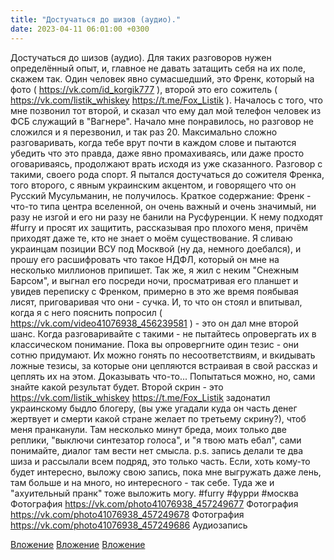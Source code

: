 ```yaml
---
title: "Достучаться до шизов (аудио)."
date: 2023-04-11 06:01:00 +0300
---
```


Достучаться до шизов (аудио).
Для таких разговоров нужен определённый опыт, и, главное не давать затащить себя на их поле, скажем так.
Один человек явно сумасшедший, это Френк, который на фото ( https://vk.com/id_korgik777 ), второй это его сожитель ( https://vk.com/listik_whiskey https://t.me/Fox_Listik ).
Началось с того, что мне позвонил тот второй, и сказал что ему дал мой телефон человек из ФСБ служащий в "Вагнере". Начало мне понравилось, но разговор не сложился и я перезвонил, и так раз 20. Максимально сложно разговаривать, когда тебе врут почти в каждом слове и пытаются убедить что это правда, даже явно промахиваясь, или даже просто оговариваясь, продолжают врать исходя из уже сказанного. Разговор с такими, своего рода спорт. Я пытался достучаться до сожителя Френка, того второго, с явным украинским акцентом, и говорящего что он Русский Мусульманин, не получилось.
Краткое содержание: Френк - что-то типа центра вселенной, он очень важный и очень значимый, ни разу не изгой и его ни разу не банили на Русфуренции. К нему подходят #furry и просят их защитить, рассказывая про плохого меня, причём приходят даже те, кто не знает о моём существование. Я сливаю украинцам позиции ВСУ под Москвой (ну да, немного доебался), и прошу его расшифровать что такое НДФЛ, который он мне на несколько миллионов припишет. Так же, я жил с неким "Снежным Барсом", и выгнал его посреди ночи, просматривая его планшет и увидев переписку с Френком, примерно в это же время поябывая лисят, приговаривая что они - сучка. И, то что он стоял и впитывал, когда я с него пояснить попросил ( https://vk.com/video41076938_456239581 ) - это он дал мне второй шанс.
Когда разговаривайте с такими - не пытайтесь опровергать их в классическом понимание. Пока вы опровергните один тезис - они сотню придумают. Их можно гонять по несоответствиям, и вкидывать ложные тезисы, за которые они цепляются встраивая в свой рассказ и цеплять их на этом. Доказывать что-то... Попытаться можно, но, сами знайте какой результат будет.
Второй скрин - это https://vk.com/listik_whiskey https://t.me/Fox_Listik задонатил украинскому быдло блогеру, (вы уже угадали куда он часть денег жертвует и смерти какой стране желает по третьему скрину?), чтоб меня пранканули. Там несколько минут бреда, моих только две реплики, "выключи синтезатор голоса", и "я твою мать ебал", сами понимайте, диалог там вести нет смысла.
p.s. запись делали те два шиза и рассылали всем подряд, это только часть. Если, хоть кому-то будет интересно, выложу свою запись, пока мне выгружать даже лень, там больше и на много, но интересного - так себе. Туда же и "ахуительный пранк" тоже выложить могу.
#furry #фурри #москва
Фотография
https://vk.com/photo41076938_457249677
Фотография
https://vk.com/photo41076938_457249678
Фотография
https://vk.com/photo41076938_457249686
Аудиозапись

[Вложение](https://vk.com/photo41076938_457249677)
[Вложение](https://vk.com/photo41076938_457249678)
[Вложение](https://vk.com/photo41076938_457249686)
